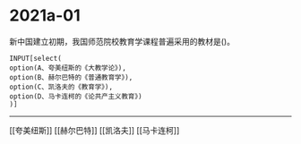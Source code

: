 # 2021a-01
新中国建立初期，我国师范院校教育学课程普遍采用的教材是()。
```meta-bind
INPUT[select(
option(A、夸美纽斯的《大教学论》),
option(B、赫尔巴特的《普通教育学》),
option(C、凯洛夫的《教育学》),
option(D、马卡连柯的《论共产主义教育》)
)]
```

---

[[夸美纽斯]]
[[赫尔巴特]]
[[凯洛夫]]
[[马卡连柯]]

